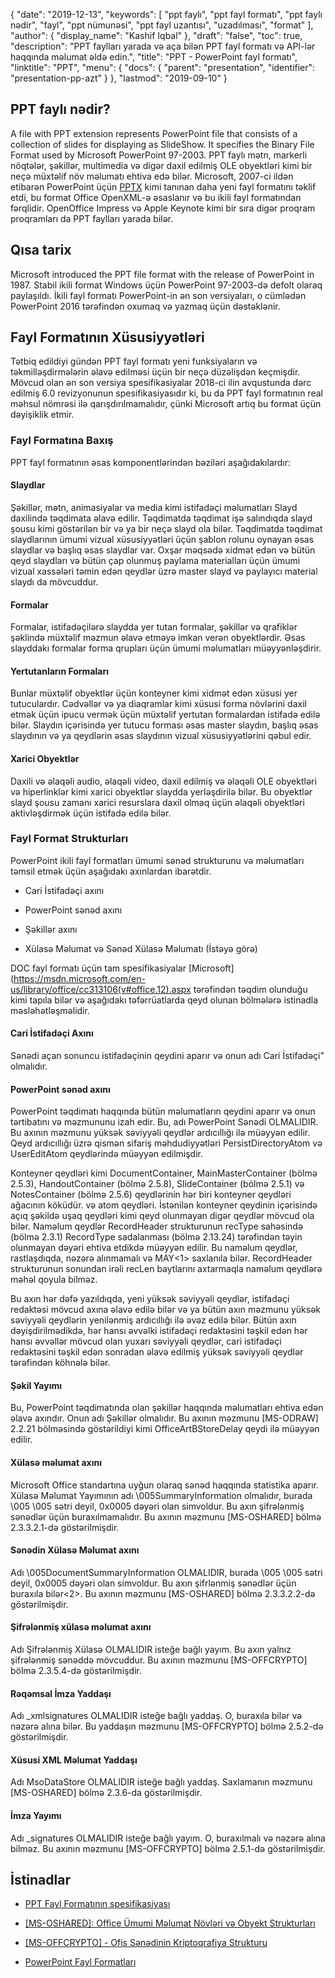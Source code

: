 {
  "date": "2019-12-13",
  "keywords": [
"ppt faylı",
"ppt fayl formatı",
"ppt faylı nədir",
"fayl",
"ppt nümunəsi",
"ppt fayl uzantısı",
"uzadılması",
"format"
],
  "author": {
    "display_name": "Kashif Iqbal"
},
  "draft": "false",
  "toc": true,
  "description": "PPT faylları yarada və aça bilən PPT fayl formatı və API-lər haqqında məlumat əldə edin.",
  "title": "PPT - PowerPoint fayl formatı",
  "linktitle": "PPT",
  "menu": {
    "docs": {
      "parent": "presentation",
      "identifier": "presentation-pp-azt"
}
},
  "lastmod": "2019-09-10"
}

## PPT faylı nədir?

A file with PPT extension represents PowerPoint file that consists of a collection of slides for displaying as SlideShow. It specifies the Binary File Format used by Microsoft PowerPoint 97-2003. PPT faylı mətn, markerli nöqtələr, şəkillər, multimedia və digər daxil edilmiş OLE obyektləri kimi bir neçə müxtəlif növ məlumatı ehtiva edə bilər. Microsoft, 2007-ci ildən etibarən PowerPoint üçün [PPTX](/presentation/pptx/) kimi tanınan daha yeni fayl formatını təklif etdi, bu format Office OpenXML-ə əsaslanır və bu ikili fayl formatından fərqlidir. OpenOffice Impress və Apple Keynote kimi bir sıra digər proqram proqramları da PPT faylları yarada bilər.

## Qısa tarix ##

Microsoft introduced the PPT file format with the release of PowerPoint in 1987. Stabil ikili format Windows üçün PowerPoint 97-2003-də defolt olaraq paylaşıldı. İkili fayl formatı PowerPoint-in ən son versiyaları, o cümlədən PowerPoint 2016 tərəfindən oxumaq və yazmaq üçün dəstəklənir.

## Fayl Formatının Xüsusiyyətləri ##

Tətbiq edildiyi gündən PPT fayl formatı yeni funksiyaların və təkmilləşdirmələrin əlavə edilməsi üçün bir neçə düzəlişdən keçmişdir. Mövcud olan ən son versiya spesifikasiyalar 2018-ci ilin avqustunda dərc edilmiş 6.0 revizyonunun spesifikasiyasıdır ki, bu da PPT fayl formatının real məhsul nömrəsi ilə qarışdırılmamalıdır, çünki Microsoft artıq bu format üçün dəyişiklik etmir.

### Fayl Formatına Baxış ###

PPT fayl formatının əsas komponentlərindən bəziləri aşağıdakılardır:

#### Slaydlar ####

Şəkillər, mətn, animasiyalar və media kimi istifadəçi məlumatları Slayd daxilində təqdimata əlavə edilir. Təqdimatda təqdimat işə salındıqda slayd şousu kimi göstərilən bir və ya bir neçə slayd ola bilər. Təqdimatda təqdimat slaydlarının ümumi vizual xüsusiyyətləri üçün şablon rolunu oynayan əsas slaydlar və başlıq əsas slaydlar var. Oxşar məqsədə xidmət edən və bütün qeyd slaydları və bütün çap olunmuş paylama materialları üçün ümumi vizual xassələri təmin edən qeydlər üzrə master slayd və paylayıcı material slaydı da mövcuddur.

#### Formalar ####

Formalar, istifadəçilərə slaydda yer tutan formalar, şəkillər və qrafiklər şəklində müxtəlif məzmun əlavə etməyə imkan verən obyektlərdir. Əsas slayddakı formalar forma qrupları üçün ümumi məlumatları müəyyənləşdirir.

#### Yertutanların Formaları ####

Bunlar müxtəlif obyektlər üçün konteyner kimi xidmət edən xüsusi yer tutuculardır. Cədvəllər və ya diaqramlar kimi xüsusi forma növlərini daxil etmək üçün ipucu vermək üçün müxtəlif yertutan formalardan istifadə edilə bilər. Slaydın içərisində yer tutucu forması əsas master slaydın, başlıq əsas slaydının və ya qeydlərin əsas slaydının vizual xüsusiyyətlərini qəbul edir.

#### Xarici Obyektlər ####

Daxili və əlaqəli audio, əlaqəli video, daxil edilmiş və əlaqəli OLE obyektləri və hiperlinklər kimi xarici obyektlər slaydda yerləşdirilə bilər. Bu obyektlər slayd şousu zamanı xarici resurslara daxil olmaq üçün əlaqəli obyektləri aktivləşdirmək üçün istifadə edilə bilər.

### Fayl Format Strukturları ###

PowerPoint ikili fayl formatları ümumi sənəd strukturunu və məlumatları təmsil etmək üçün aşağıdakı axınlardan ibarətdir.

* Cari İstifadəçi axını

* PowerPoint sənəd axını

* Şəkillər axını

* Xülasə Məlumat və Sənəd Xülasə Məlumatı (İstəyə görə)


DOC fayl formatı üçün tam spesifikasiyalar [Microsoft](https://msdn.microsoft.com/en-us/library/office/cc313106(v#office.12).aspx tərəfindən təqdim olunduğu kimi tapıla bilər və aşağıdakı təfərrüatlarda qeyd olunan bölmələrə istinadla məsləhətləşməlidir.

#### Cari İstifadəçi Axını ####

Sənədi açan sonuncu istifadəçinin qeydini aparır və onun adı Cari İstifadəçi” olmalıdır.

#### PowerPoint sənəd axını ####

PowerPoint təqdimatı haqqında bütün məlumatların qeydini aparır və onun tərtibatını və məzmununu izah edir. Bu, adı PowerPoint Sənədi OLMALIDIR. Bu axının məzmunu yüksək səviyyəli qeydlər ardıcıllığı ilə müəyyən edilir. Qeyd ardıcıllığı üzrə qismən sifariş məhdudiyyətləri PersistDirectoryAtom və UserEditAtom qeydlərində müəyyən edilmişdir.

Konteyner qeydləri kimi DocumentContainer, MainMasterContainer (bölmə 2.5.3), HandoutContainer (bölmə 2.5.8), SlideContainer (bölmə 2.5.1) və NotesContainer (bölmə 2.5.6) qeydlərinin hər biri konteyner qeydləri ağacının köküdür. və atom qeydləri. İstənilən konteyner qeydinin içərisində açıq şəkildə uşaq qeydləri kimi qeyd olunmayan digər qeydlər mövcud ola bilər. Naməlum qeydlər RecordHeader strukturunun recType sahəsində (bölmə 2.3.1) RecordType sadalanması (bölmə 2.13.24) tərəfindən təyin olunmayan dəyəri ehtiva etdikdə müəyyən edilir. Bu naməlum qeydlər, rastlaşdıqda, nəzərə alınmamalı və MAY<1> saxlanıla bilər. RecordHeader strukturunun sonundan irəli recLen baytlarını axtarmaqla naməlum qeydlərə məhəl qoyula bilməz.

Bu axın hər dəfə yazıldıqda, yeni yüksək səviyyəli qeydlər, istifadəçi redaktəsi mövcud axına əlavə edilə bilər və ya bütün axın məzmunu yüksək səviyyəli qeydlərin yenilənmiş ardıcıllığı ilə əvəz edilə bilər. Bütün axın dəyişdirilmədikdə, hər hansı əvvəlki istifadəçi redaktəsini təşkil edən hər hansı əvvəllər mövcud olan yuxarı səviyyəli qeydlər, cari istifadəçi redaktəsini təşkil edən sonradan əlavə edilmiş yüksək səviyyəli qeydlər tərəfindən köhnələ bilər.

#### Şəkil Yayımı ####

Bu, PowerPoint təqdimatında olan şəkillər haqqında məlumatları ehtiva edən əlavə axındır. Onun adı Şəkillər olmalıdır. Bu axının məzmunu [MS-ODRAW] 2.2.21 bölməsində göstərildiyi kimi OfficeArtBStoreDelay qeydi ilə müəyyən edilir.

#### Xülasə məlumat axını ####

Microsoft Office standartına uyğun olaraq sənəd haqqında statistika aparır. Xülasə Məlumat Yayımının adı \005SummaryInformation olmalıdır, burada \005 \005 sətri deyil, 0x0005 dəyəri olan simvoldur. Bu axın şifrələnmiş sənədlər üçün buraxılmamalıdır. Bu axının məzmunu [MS-OSHARED] bölmə 2.3.3.2.1-də göstərilmişdir.

#### Sənədin Xülasə Məlumat axını ####

Adı \005DocumentSummaryInformation OLMALIDIR, burada \005 \005 sətri deyil, 0x0005 dəyəri olan simvoldur. Bu axın şifrlənmiş sənədlər üçün buraxıla bilər<2>. Bu axının məzmunu [MS-OSHARED] bölmə 2.3.3.2.2-də göstərilmişdir.

#### Şifrələnmiş xülasə məlumat axını ####

Adı Şifrələnmiş Xülasə OLMALIDIR isteğe bağlı yayım. Bu axın yalnız şifrələnmiş sənəddə mövcuddur. Bu axının məzmunu [MS-OFFCRYPTO] bölmə 2.3.5.4-də göstərilmişdir.

#### Rəqəmsal İmza Yaddaşı ####

Adı _xmlsignatures OLMALIDIR isteğe bağlı yaddaş. O, buraxıla bilər və nəzərə alına bilər. Bu yaddaşın məzmunu [MS-OFFCRYPTO] bölmə 2.5.2-də göstərilmişdir.

#### Xüsusi XML Məlumat Yaddaşı ####

Adı MsoDataStore OLMALIDIR isteğe bağlı yaddaş. Saxlamanın məzmunu [MS-OSHARED] bölmə 2.3.6-da göstərilmişdir.

#### İmza Yayımı ####

Adı _signatures OLMALIDIR isteğe bağlı yayım. O, buraxılmalı və nəzərə alına bilməz. Bu axının məzmunu [MS-OFFCRYPTO] bölmə 2.5.1-də göstərilmişdir.

## İstinadlar ##

* [PPT Fayl Formatının spesifikasiyası](https://msdn.microsoft.com/en-us/library/office/cc313106(v#office.12).aspx)

* [[MS-OSHARED]: Office Ümumi Məlumat Növləri və Obyekt Strukturları](https://msdn.microsoft.com/en-us/library/office/cc313156(v#office.12).aspx)

* [[MS-OFFCRYPTO] - Ofis Sənədinin Kriptoqrafiya Strukturu](https://msdn.microsoft.com/en-us/library/office/cc313071(v#office.12).aspx)

* [PowerPoint Fayl Formatları](https://en.wikipedia.org/wiki/Microsoft_PowerPoint#File_formats)


